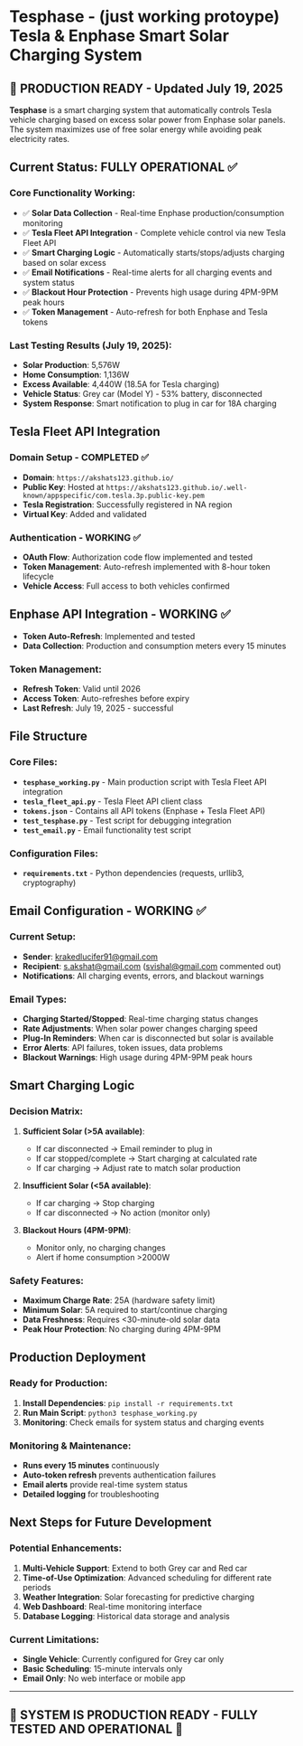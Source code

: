 # Tesphase - (just working protoype) Tesla & Enphase Smart Solar Charging System

## 🎉 **PRODUCTION READY** - Updated July 19, 2025

**Tesphase** is a smart charging system that automatically controls Tesla vehicle charging based on excess solar power from Enphase solar panels. The system maximizes use of free solar energy while avoiding peak electricity rates.

## Current Status: **FULLY OPERATIONAL** ✅

### **Core Functionality Working:**
- ✅ **Solar Data Collection** - Real-time Enphase production/consumption monitoring
- ✅ **Tesla Fleet API Integration** - Complete vehicle control via new Tesla Fleet API
- ✅ **Smart Charging Logic** - Automatically starts/stops/adjusts charging based on solar excess
- ✅ **Email Notifications** - Real-time alerts for all charging events and system status
- ✅ **Blackout Hour Protection** - Prevents high usage during 4PM-9PM peak hours
- ✅ **Token Management** - Auto-refresh for both Enphase and Tesla tokens

### **Last Testing Results (July 19, 2025):**
- **Solar Production**: 5,576W
- **Home Consumption**: 1,136W  
- **Excess Available**: 4,440W (18.5A for Tesla charging)
- **Vehicle Status**: Grey car (Model Y) - 53% battery, disconnected
- **System Response**: Smart notification to plug in car for 18A charging

## Tesla Fleet API Integration

### Domain Setup - **COMPLETED** ✅
- **Domain**: `https://akshats123.github.io/`
- **Public Key**: Hosted at `https://akshats123.github.io/.well-known/appspecific/com.tesla.3p.public-key.pem`
- **Tesla Registration**: Successfully registered in NA region
- **Virtual Key**: Added and validated

### Authentication - **WORKING** ✅
- **OAuth Flow**: Authorization code flow implemented and tested
- **Token Management**: Auto-refresh implemented with 8-hour token lifecycle
- **Vehicle Access**: Full access to both vehicles confirmed

## Enphase API Integration - **WORKING** ✅

- **Token Auto-Refresh**: Implemented and tested
- **Data Collection**: Production and consumption meters every 15 minutes

### Token Management:
- **Refresh Token**: Valid until 2026
- **Access Token**: Auto-refreshes before expiry
- **Last Refresh**: July 19, 2025 - successful

## File Structure

### **Core Files:**
- **`tesphase_working.py`** - Main production script with Tesla Fleet API integration
- **`tesla_fleet_api.py`** - Tesla Fleet API client class
- **`tokens.json`** - Contains all API tokens (Enphase + Tesla Fleet API)
- **`test_tesphase.py`** - Test script for debugging integration
- **`test_email.py`** - Email functionality test script

### **Configuration Files:**
- **`requirements.txt`** - Python dependencies (requests, urllib3, cryptography)

## Email Configuration - **WORKING** ✅

### **Current Setup:**
- **Sender**: krakedlucifer91@gmail.com
- **Recipient**: s.akshat@gmail.com (svishal@gmail.com commented out)
- **Notifications**: All charging events, errors, and blackout warnings

### **Email Types:**
- **Charging Started/Stopped**: Real-time charging status changes
- **Rate Adjustments**: When solar power changes charging speed
- **Plug-In Reminders**: When car is disconnected but solar is available
- **Error Alerts**: API failures, token issues, data problems
- **Blackout Warnings**: High usage during 4PM-9PM peak hours

## Smart Charging Logic

### **Decision Matrix:**
1. **Sufficient Solar (>5A available)**:
   - If car disconnected → Email reminder to plug in
   - If car stopped/complete → Start charging at calculated rate
   - If car charging → Adjust rate to match solar production

2. **Insufficient Solar (<5A available)**:
   - If car charging → Stop charging
   - If car disconnected → No action (monitor only)

3. **Blackout Hours (4PM-9PM)**:
   - Monitor only, no charging changes
   - Alert if home consumption >2000W

### **Safety Features:**
- **Maximum Charge Rate**: 25A (hardware safety limit)
- **Minimum Solar**: 5A required to start/continue charging
- **Data Freshness**: Requires <30-minute-old solar data
- **Peak Hour Protection**: No charging during 4PM-9PM

## Production Deployment

### **Ready for Production:**
1. **Install Dependencies**: `pip install -r requirements.txt`
2. **Run Main Script**: `python3 tesphase_working.py`
3. **Monitoring**: Check emails for system status and charging events

### **Monitoring & Maintenance:**
- **Runs every 15 minutes** continuously
- **Auto-token refresh** prevents authentication failures
- **Email alerts** provide real-time system status
- **Detailed logging** for troubleshooting

## Next Steps for Future Development

### **Potential Enhancements:**
1. **Multi-Vehicle Support**: Extend to both Grey car and Red car
2. **Time-of-Use Optimization**: Advanced scheduling for different rate periods
3. **Weather Integration**: Solar forecasting for predictive charging
4. **Web Dashboard**: Real-time monitoring interface
5. **Database Logging**: Historical data storage and analysis

### **Current Limitations:**
- **Single Vehicle**: Currently configured for Grey car only
- **Basic Scheduling**: 15-minute intervals only
- **Email Only**: No web interface or mobile app

---

## **🚀 SYSTEM IS PRODUCTION READY - FULLY TESTED AND OPERATIONAL** 🚀


